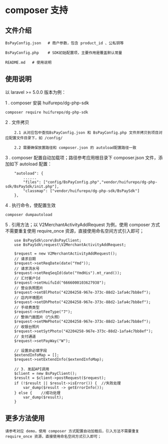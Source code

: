 # composer 支持

## 文件介绍

```
BsPayConfig.json   # 商户参数，包含 product_id 、公私钥等

BsPayConfig.php    # SDK初始配置项，主要作用是覆盖默认常量

README.md   # 使用说明
```

## 使用说明

以 laravel >= 5.0.0 版本为例：

1 .  composer 安装  huifurepo/dg-php-sdk

```
composer require huifurepo/dg-php-sdk
```

2 . 文件拷贝

```
    2.1 从对应包中查找BsPayConfig.json 和 BsPayConfig.php 文件并拷贝到项目对应配置文件目录下，如 /config/
    
    2.2 需要确保放置路径和 composer.json 的 autoload配置路径一致
```

3 .  composer 配置自动加载项；路径参考应用根目录下 composer.json 文件，添加如下 autoload 配置：
```
    "autoload": {
        ......
        "files": ["config/BsPayConfig.php","vendor/huifurepo/dg-php-sdk/BsPaySdk/init.php"],
        "classmap": ["vendor/huifurepo/dg-php-sdk/BsPaySdk"]
    },

```

4 .  执行命令，使配置生效
```
composer dumpautoload
```

5 .  引用方法；以 V2MerchantActivityAddRequest 为例，使用 composer 方式不需要重复使用 require_once 资源，直接使用命名空间方式引入即可；

```
    use BsPaySdk\core\BsPayClient;
    use BsPaySdk\request\V2MerchantActivityAddRequest;

    $request = new V2MerchantActivityAddRequest();
    // 请求日期
    $request->setReqDate(date("Ymd"));
    // 请求流水号
    $request->setReqSeqId(date("YmdHis").mt_rand());
    // 汇付客户Id
    $request->setHuifuId("6666000103627938");
    // 营业执照图片
    $request->setBlPhoto("42204258-967e-373c-88d2-1afa4c7bb8ef");
    // 店内环境图片
    $request->setDhPhoto("42204258-967e-373c-88d2-1afa4c7bb8ef");
    // 手续费类型
    $request->setFeeType("7");
    // 整体门面图片（门头照）
    $request->setMmPhoto("42204258-967e-373c-88d2-1afa4c7bb8ef");
    // 收银台照片
    $request->setSytPhoto("42204258-967e-373c-88d2-1afa4c7bb8ef");
    // 支付通道
    $request->setPayWay("W");

    // 设置非必填字段
    $extendInfoMap = [];
    $request->setExtendInfo($extendInfoMap);

    // 3. 发起API调用
    $client = new BsPayClient();
    $result = $client->postRequest($request);
    if (!$result || $result->isError()) {  //失败处理
        var_dump($result -> getErrorInfo());
    } else {    //成功处理
        var_dump($result);
    }
```

## 更多方法使用
    
    请参考对应 demo，使用 composer 方式配置自动加载后，引入方法不需要重复 require_once 资源，直接使用命名空间方式引入即可；
